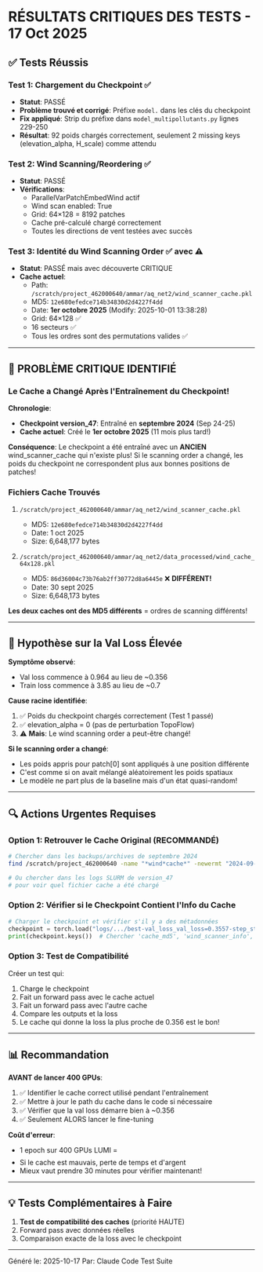 # RÉSULTATS CRITIQUES DES TESTS - 17 Oct 2025

## ✅ Tests Réussis

### Test 1: Chargement du Checkpoint ✅
- **Statut**: PASSÉ
- **Problème trouvé et corrigé**: Préfixe `model.` dans les clés du checkpoint
- **Fix appliqué**: Strip du préfixe dans `model_multipollutants.py` lignes 229-250
- **Résultat**: 92 poids chargés correctement, seulement 2 missing keys (elevation_alpha, H_scale) comme attendu

### Test 2: Wind Scanning/Reordering ✅
- **Statut**: PASSÉ
- **Vérifications**:
  - ParallelVarPatchEmbedWind actif
  - Wind scan enabled: True
  - Grid: 64×128 = 8192 patches
  - Cache pré-calculé chargé correctement
  - Toutes les directions de vent testées avec succès

### Test 3: Identité du Wind Scanning Order ✅ avec ⚠️
- **Statut**: PASSÉ mais avec découverte CRITIQUE
- **Cache actuel**:
  - Path: `/scratch/project_462000640/ammar/aq_net2/wind_scanner_cache.pkl`
  - MD5: `12e680efedce714b34830d2d4227f4dd`
  - Date: **1er octobre 2025** (Modify: 2025-10-01 13:38:28)
  - Grid: 64×128 ✅
  - 16 secteurs ✅
  - Tous les ordres sont des permutations valides ✅

---

## 🚨 PROBLÈME CRITIQUE IDENTIFIÉ

### Le Cache a Changé Après l'Entraînement du Checkpoint!

**Chronologie**:
- **Checkpoint version_47**: Entraîné en **septembre 2024** (Sep 24-25)
- **Cache actuel**: Créé le **1er octobre 2025** (11 mois plus tard!)

**Conséquence**:
Le checkpoint a été entraîné avec un **ANCIEN** wind_scanner_cache qui n'existe plus!
Si le scanning order a changé, les poids du checkpoint ne correspondent plus aux bonnes positions de patches!

### Fichiers Cache Trouvés

1. `/scratch/project_462000640/ammar/aq_net2/wind_scanner_cache.pkl`
   - MD5: `12e680efedce714b34830d2d4227f4dd`
   - Date: 1 oct 2025
   - Size: 6,648,177 bytes

2. `/scratch/project_462000640/ammar/aq_net2/data_processed/wind_cache_64x128.pkl`
   - MD5: `86d36004c73b76ab2ff30772d8a6445e` ❌ **DIFFÉRENT!**
   - Date: 30 sept 2025
   - Size: 6,648,173 bytes

**Les deux caches ont des MD5 différents** = ordres de scanning différents!

---

## 🎯 Hypothèse sur la Val Loss Élevée

**Symptôme observé**:
- Val loss commence à 0.964 au lieu de ~0.356
- Train loss commence à 3.85 au lieu de ~0.7

**Cause racine identifiée**:
1. ✅ Poids du checkpoint chargés correctement (Test 1 passé)
2. ✅ elevation_alpha = 0 (pas de perturbation TopoFlow)
3. ⚠️ **Mais**: Le wind scanning order a peut-être changé!

**Si le scanning order a changé**:
- Les poids appris pour patch[0] sont appliqués à une position différente
- C'est comme si on avait mélangé aléatoirement les poids spatiaux
- Le modèle ne part plus de la baseline mais d'un état quasi-random!

---

## 🔍 Actions Urgentes Requises

### Option 1: Retrouver le Cache Original (RECOMMANDÉ)
```bash
# Chercher dans les backups/archives de septembre 2024
find /scratch/project_462000640 -name "*wind*cache*" -newermt "2024-09-01" ! -newermt "2024-09-26"

# Ou chercher dans les logs SLURM de version_47
# pour voir quel fichier cache a été chargé
```

### Option 2: Vérifier si le Checkpoint Contient l'Info du Cache
```python
# Charger le checkpoint et vérifier s'il y a des métadonnées
checkpoint = torch.load("logs/.../best-val_loss_val_loss=0.3557-step_step=311.ckpt")
print(checkpoint.keys())  # Chercher 'cache_md5', 'wind_scanner_info', etc.
```

### Option 3: Test de Compatibilité
Créer un test qui:
1. Charge le checkpoint
2. Fait un forward pass avec le cache actuel
3. Fait un forward pass avec l'autre cache
4. Compare les outputs et la loss
5. Le cache qui donne la loss la plus proche de 0.356 est le bon!

---

## 📊 Recommandation

**AVANT de lancer 400 GPUs**:

1. ✅ Identifier le cache correct utilisé pendant l'entraînement
2. ✅ Mettre à jour le path du cache dans le code si nécessaire
3. ✅ Vérifier que la val loss démarre bien à ~0.356
4. ✅ Seulement ALORS lancer le fine-tuning

**Coût d'erreur**:
- 1 epoch sur 400 GPUs LUMI = $$$$
- Si le cache est mauvais, perte de temps et d'argent
- Mieux vaut prendre 30 minutes pour vérifier maintenant!

---

## 💡 Tests Complémentaires à Faire

1. **Test de compatibilité des caches** (priorité HAUTE)
2. Forward pass avec données réelles
3. Comparaison exacte de la loss avec le checkpoint

---

Généré le: 2025-10-17
Par: Claude Code Test Suite
